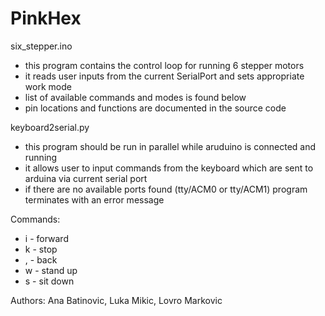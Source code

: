 # PinkHex

six_stepper.ino 
- this program contains the control loop for running 6 stepper motors
- it reads user inputs from the current SerialPort and sets appropriate work mode
- list of available commands and modes is found below
- pin locations and functions are documented in the source code

keyboard2serial.py
- this program should be run in parallel while aruduino is connected and running
- it allows user to input commands from the keyboard which are sent to arduina via current serial port
- if there are no available ports found (tty/ACM0 or tty/ACM1) program terminates with an error message

Commands: 
  - i - forward
  - k - stop
  - , - back
  - w - stand up
  - s - sit down
  
  
Authors: 
Ana Batinovic,
Luka Mikic,
Lovro Markovic
